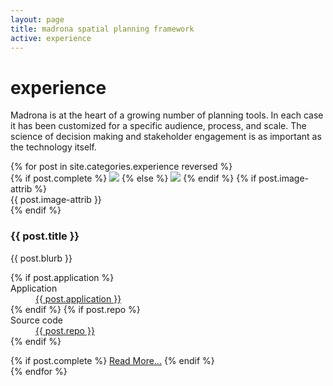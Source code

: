 ```yaml
---
layout: page
title: madrona spatial planning framework
active: experience
---
```

<h1>experience</h1>
<div class="row experience">
	<div class="span8">
		<p>Madrona is at the heart of a growing number of planning tools.  In each case it has been customized for a specific audience, process, and scale.  The science of decision making and stakeholder engagement is as important as the technology itself.</p>
		<div class="row">
			<div class="span8">
				{% for post in site.categories.experience reversed %}
					<div class="project">
						<div class="row">
							<div class="span4">
								<div class="thumbnail">
									{% if post.complete %}
									<a href="{{BASE_PATH}}{{ post.url}} "><img src="{{ BASE_PATH }}{{ post.image }}"/></a>
									{% else %}
									<img src="{{ BASE_PATH }}{{ post.image }}"/>
									{% endif %}
									{% if post.image-attrib %}
									<div class="attrib caption">
									    {{ post.image-attrib }}
									</div>
									{% endif %}
								</div>
							</div>
							<div class="span4">
								<h3>									
									{{ post.title }}
								</h3>
								<p>{{ post.blurb }}	
								</p>
								<dl>
									{% if post.application %}
									<dt>Application</dt>
										<dd><a href="{{ post.application }}">{{ post.application }}</a></dd>
									{% endif %}
									{% if post.repo %}
									<dt>Source code</dt>
										<dd><a href="{{ post.repo }}">{{ post.repo }}</a></dd>
									{% endif %}
								</dl>
								{% if post.complete %}						
									<a href="{{BASE_PATH}}{{ post.url }}" class="pull-right btn btn-mini">Read More...</a>
								{% endif %}
							</div>
						</div>
					</div>
				{% endfor %}
			</div>
		</div>
	</div>
	<div class="span4">
		<div class="row">
			<div class="span3 offset1">
			<!--{% include experience/accordion.html %}-->
			</div>
		</div>
	</div>
</div>